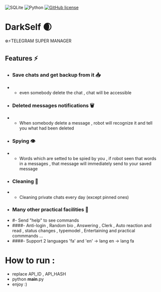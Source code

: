 ![SQLite](https://img.shields.io/badge/sqlite-%2307405e.svg?style=for-the-badge&logo=sqlite&logoColor=white) ![Python](https://img.shields.io/badge/python-3670A0?style=for-the-badge&logo=python&logoColor=ffdd54) [![GitHub license](https://img.shields.io/github/license/amiralirj/DarkSelf.svg)](https://github.com/amiralirj/DarkSelf/blob/master/LICENSE)
# DarkSelf 🌒
❄️⚡️TELEGRAM SUPER MANAGER  

## Features ⚡️
- ### Save chats and get backup from it 📥
- - even somebody delete the chat , chat will be accessible 
- ### Deleted messages notifications 🗑
- - When somebody delete a message , robot will recognize it and tell you what had been deleted 
- ### Spying 👁
- - Words which are setted to be spied by you , if robot seen that words in a messages , that message will immediately send to your saved message 
- ### Cleaning 🧹
- - Cleaning private chats every day (except pinned ones)
- ### Many other practical facilities 💎
- #- Send "help" to see commands 
- ####- Anti-login , Random bio , Answering , Clerk , Auto reaction and read , status changes , typemodel , Entertaining and practical commmands ... 
- ####- Support 2 languages 'fa' and 'en' -> lang en -> lang fa 
# How to run :
- replace API_ID , API_HASH 
- python ____main____.py 
- enjoy :) 

